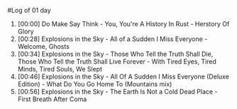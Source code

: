 #Log of 01 day

1. [00:00] Do Make Say Think - You, You're A History In Rust - Herstory Of Glory
1. [00:28] Explosions in the Sky - All of a Sudden I Miss Everyone - Welcome, Ghosts
1. [00:34] Explosions in the Sky - Those Who Tell the Truth Shall Die, Those Who Tell the Truth Shall Live Forever - With Tired Eyes, Tired Minds, Tired Souls, We Slept
1. [00:46] Explosions in the Sky - All Of A Sudden I Miss Everyone (Deluxe Edition) - What Do You Go Home To  (Mountains mix)
1. [00:56] Explosions in the Sky - The Earth Is Not a Cold Dead Place - First Breath After Coma
